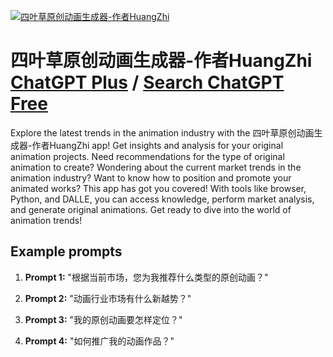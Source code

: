 
[![四叶草原创动画生成器-作者HuangZhi](https://files.oaiusercontent.com/file-fxow5HqjuQtlYU1eZZKhON4G?se=2123-10-21T08%3A10%3A02Z&sp=r&sv=2021-08-06&sr=b&rscc=max-age%3D31536000%2C%20immutable&rscd=attachment%3B%20filename%3D55040318-bb3e-4e14-bc67-5181aa1da00e.png&sig=udDmCW73kAyZIub0q9TlZry8cLWP%2Bou79szLLw9C1UE%3D)](https://chat.openai.com/g/g-qtCXtvkoC-si-xie-cao-yuan-chuang-dong-hua-sheng-cheng-qi-zuo-zhe-huangzhi)

# 四叶草原创动画生成器-作者HuangZhi [ChatGPT Plus](https://chat.openai.com/g/g-qtCXtvkoC-si-xie-cao-yuan-chuang-dong-hua-sheng-cheng-qi-zuo-zhe-huangzhi) / [Search ChatGPT Free](https://gptcall.net/index.html#/?search=%E5%9B%9B%E5%8F%B6%E8%8D%89%E5%8E%9F%E5%88%9B%E5%8A%A8%E7%94%BB%E7%94%9F%E6%88%90%E5%99%A8-%E4%BD%9C%E8%80%85HuangZhi)

Explore the latest trends in the animation industry with the 四叶草原创动画生成器-作者HuangZhi app! Get insights and analysis for your original animation projects. Need recommendations for the type of original animation to create? Wondering about the current market trends in the animation industry? Want to know how to position and promote your animated works? This app has got you covered! With tools like browser, Python, and DALLE, you can access knowledge, perform market analysis, and generate original animations. Get ready to dive into the world of animation trends!

## Example prompts

1. **Prompt 1:** "根据当前市场，您为我推荐什么类型的原创动画？"

2. **Prompt 2:** "动画行业市场有什么新越势？"

3. **Prompt 3:** "我的原创动画要怎样定位？"

4. **Prompt 4:** "如何推广我的动画作品？"


